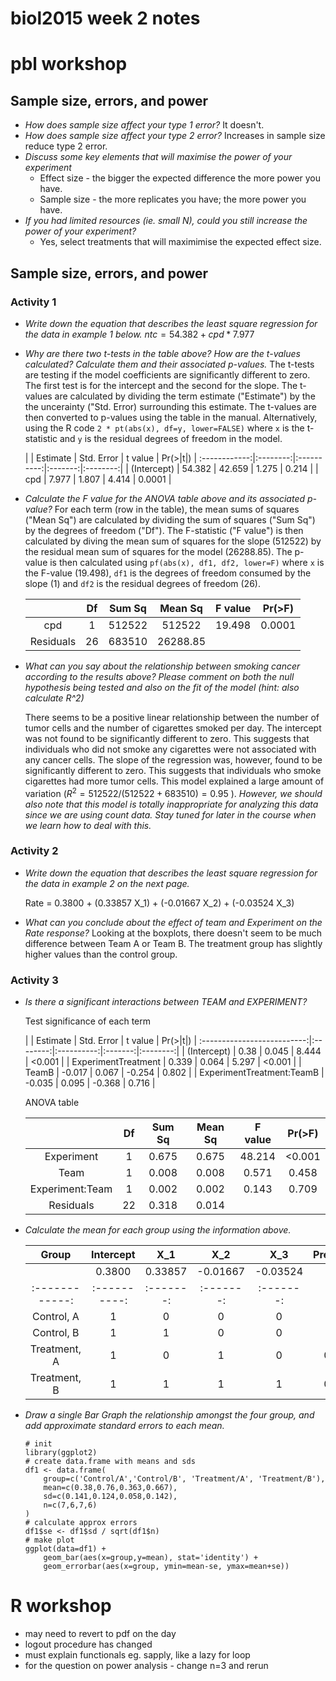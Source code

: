 biol2015 week 2 notes
=====================

# pbl workshop
## Sample size, errors, and power
* _How does sample size affect your type 1 error?_
	It doesn't.
* _How does sample size affect your type 2 error?_
	Increases in sample size reduce type 2 error.
* _Discuss some key elements that will maximise the power of your experiment_
	+ Effect size - the bigger the expected difference the more power you have.
	+ Sample size - the more replicates you have; the more power you have.
* _If you had limited resources (ie. small N), could you still increase the power of your experiment?_
	+ Yes, select treatments that will maximimise the expected effect size.

## Sample size, errors, and power
### Activity 1
* _Write down the equation that describes the least square regression for the data in example 1 below._
	$ntc = 54.382 + cpd * 7.977$

* _Why are there two t-tests in the table above? How are the t-values calculated? Calculate them and their associated p-values._
	The t-tests are testing if the model coefficients are significantly different to zero. The first test is for the intercept and the second for the slope. The t-values are calculated by dividing the term estimate ("Estimate") by the the uncerainty ("Std. Error) surrounding this estimate. The t-values are then converted to p-values using the table in the manual. Alternatively, using the R  code `2 * pt(abs(x), df=y, lower=FALSE)` where `x` is the t-statistic and `y` is the residual degrees of freedom in the model. 
	
	|             | Estimate | Std. Error | t value | Pr(>|t|) | 
	:------------:|:--------:|:----------:|:-------:|:--------:|
	| (Intercept) | 54.382   | 42.659     | 1.275   | 0.214    |
	| cpd         | 7.977    | 1.807      | 4.414   | 0.0001   |

* _Calculate the F value for the ANOVA table above and its associated p-value?_
	For each term (row in the table), the mean sums of squares ("Mean Sq") are calculated by dividing the sum of squares ("Sum Sq") by the degrees of freedom ("Df"). The F-statistic ("F value") is then calculated by diving the mean sum of squares for the slope (512522) by the residual mean sum of squares for the model (26288.85). The p-value is then calculated using `pf(abs(x), df1, df2, lower=F)` where `x` is the F-value (19.498), `df1` is the degrees of freedom consumed by the slope (1) and `df2` is the residual degrees of freedom (26).

	|             | Df  | Sum Sq | Mean Sq | F value | Pr(>F) |
	:------------:|:---:|:------:|:-------:|:-------:|:------:|
	| cpd         | 1   | 512522 | 512522  |19.498   | 0.0001 |
	| Residuals   | 26  | 683510 |26288.85 |         |        |

* _What can you say about the relationship between smoking cancer according to the results above? Please comment on both the null hypothesis being tested and also on the fit of the model (hint: also calculate R^2)_
	
	There seems to be a positive linear relationship between the number of tumor cells and the number of cigarettes smoked per day. The intercept was not found to be significantly different to zero. This suggests that individuals who did not smoke any cigarettes were not associated with any cancer cells. The slope of the regression was, however, found to be significantly different to zero. This suggests that individuals who smoke cigarettes had more tumor cells. This model explained a large amount of variation ($R^2 = 512522/(512522+683510) = 0.95$ ). *However, we should also note that this model is totally inappropriate for analyzing this data since we are using count data. Stay tuned for later in the course when we learn how to deal with this.*
	
### Activity 2
* _Write down the equation that describes the least square regression for the data in example 2 on the next page._
	
	Rate = 0.3800 + (0.33857 X_1) + (-0.01667 X_2) + (-0.03524 X_3)
	
* _What can you conclude about the effect of team and Experiment on the Rate response?_
	Looking at the boxplots, there doesn't seem to be much difference between Team A or Team B. The treatment group has slightly higher values than the control group.
	
	
### Activity 3
*	_Is there a significant interactions between TEAM and EXPERIMENT?_
	
	Test significance of each term
	
	|                           | Estimate | Std. Error | t value | Pr(>|t|) | 
	:--------------------------:|:--------:|:----------:|:-------:|:--------:|
	| (Intercept)               | 0.38     | 0.045      | 8.444   | <0.001   |
	| ExperimentTreatment       | 0.339    | 0.064      | 5.297   | <0.001   |
	| TeamB                     | -0.017   | 0.067      | -0.254  | 0.802    |
	| ExperimentTreatment:TeamB | -0.035   | 0.095      | -0.368  | 0.716    |

	ANOVA table 
	
	|                 | Df  | Sum Sq | Mean Sq | F value | Pr(>F) |
	:----------------:|:---:|:------:|:-------:|:-------:|:------:|
	| Experiment      | 1   | 0.675  |0.675    |48.214   | <0.001 |
	| Team            | 1   | 0.008  |0.008    |0.571    | 0.458  |
	| Experiment:Team | 1   | 0.002  |0.002    |0.143    | 0.709  |
	| Residuals       | 22  | 0.318  |0.014    |         |        |

	
* _Calculate the mean for each group using the information above._

	| Group        | Intercept  | X_1     | X_2     | X_3     | Prediction |
	|:------------:|:----------:|:-------:|:-------:|:-------:|:----------:|
	|              | 0.3800     | 0.33857 |-0.01667 |-0.03524 |            |
	|:------------:|:----------:|:-------:|:-------:|:-------:|            |
	| Control, A   |1           |0        |0        |0        | 0.38       |
	| Control, B   |1           |1        |0        |0        | 0.76       |
	| Treatment, A |1           |0        |1        |0        | 0.363      |
	| Treatment, B |1           |1        |1        |1        | 0.667      |

* _Draw a single Bar Graph the relationship amongst the four group, and add approximate standard errors to each mean._
	
	```
	# init
	library(ggplot2)
	# create data.frame with means and sds
	df1 <- data.frame(
		group=c('Control/A','Control/B', 'Treatment/A', 'Treatment/B'),
		mean=c(0.38,0.76,0.363,0.667),
		sd=c(0.141,0.124,0.058,0.142),
		n=c(7,6,7,6)
	)
	# calculate approx errors
	df1$se <- df1$sd / sqrt(df1$n)
	# make plot
	ggplot(data=df1) +
		geom_bar(aes(x=group,y=mean), stat='identity') +
		geom_errorbar(aes(x=group, ymin=mean-se, ymax=mean+se))
	```

# R workshop
* may need to revert to pdf on the day
* logout procedure has changed
* must explain functionals eg. sapply, like a lazy for loop
* for the question on power analysis - change n=3 and rerun

